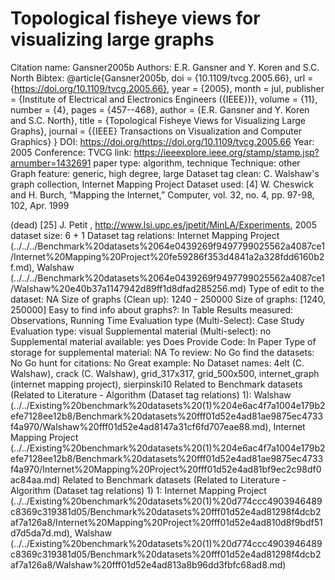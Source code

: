 # Topological fisheye views for visualizing large graphs

Citation name: Gansner2005b
Authors: E.R. Gansner and Y. Koren and S.C. North
Bibtex: @article{Gansner2005b,
doi = {10.1109/tvcg.2005.66},
url = {https://doi.org/10.1109/tvcg.2005.66},
year = {2005},
month = jul,
publisher = {Institute of Electrical and Electronics Engineers ({IEEE})},
volume = {11},
number = {4},
pages = {457--468},
author = {E.R. Gansner and Y. Koren and S.C. North},
title = {Topological Fisheye Views for Visualizing Large Graphs},
journal = {{IEEE} Transactions on Visualization and Computer Graphics}
}
DOI: https://doi.org/https://doi.org/10.1109/tvcg.2005.66
Year: 2005
Conference: TVCG
link: https://ieeexplore.ieee.org/stamp/stamp.jsp?arnumber=1432691
paper type: algorithm, technique
Technique: other
Graph feature: generic, high degree, large
Dataset tag clean: C. Walshaw's graph collection, Internet Mapping Project
Dataset used: [4] W. Cheswick and H. Burch, “Mapping the Internet,” Computer,
vol. 32, no. 4, pp. 97-98, 102, Apr. 1999

(dead) [25] J. Petit , http://www.lsi.upc.es/jpetit/MinLA/Experiments, 2005
dataset size: 6 + 1
Dataset tag relations: Internet Mapping Project (../../../Benchmark%20datasets%2064e0439269f9497799025562a4087ce1/Internet%20Mapping%20Project%20fe59286f353d4841a2a328fdd6160b2f.md), Walshaw (../../../Benchmark%20datasets%2064e0439269f9497799025562a4087ce1/Walshaw%20e40b37a1147942d89ff1d8dfad285256.md)
Type of edit to the dataset: NA
Size of graphs (Clean up): 1240 - 250000
Size of graphs: [1240, 250000]
Easy to find info about graphs?: In Table
Results measured: Observations, Running Time
Evaluation type (Multi-Select): Case Study
Evaluation type: visual
Supplemental material (Multi-select): no
Supplemental material available: yes
Does Provide Code: In Paper
Type of storage for supplemental material: NA
To review: No
Go find the datasets: No
Go hunt for citations: No
Great example: No
Dataset names: 4elt (C. Walshaw), crack (C. Walshaw), grid_317x317, grid_500x500, internet_graph (internet mapping project), sierpinski10
Related to Benchmark datasets (Related to Literature - Algorithm (Dataset tag relations) 1): Walshaw (../../Existing%20benchmark%20datasets%20(1)%204e6ac4f7a1004e179b2efe7128ee12b8/Benchmark%20datasets%20fff01d52e4ad81ae9875ec4733f4a970/Walshaw%20fff01d52e4ad8147a31cf6fd707eae88.md), Internet Mapping Project (../../Existing%20benchmark%20datasets%20(1)%204e6ac4f7a1004e179b2efe7128ee12b8/Benchmark%20datasets%20fff01d52e4ad81ae9875ec4733f4a970/Internet%20Mapping%20Project%20fff01d52e4ad81bf9ec2c98df0ac84aa.md)
Related to Benchmark datasets (Related to Literature - Algorithm (Dataset tag relations) 1) 1: Internet Mapping Project (../../Existing%20benchmark%20datasets%20(1)%20d774ccc4903946489c8369c319381d05/Benchmark%20datasets%20fff01d52e4ad81298f4dcb2af7a126a8/Internet%20Mapping%20Project%20fff01d52e4ad810d8f9bdf51d7d5da7d.md), Walshaw (../../Existing%20benchmark%20datasets%20(1)%20d774ccc4903946489c8369c319381d05/Benchmark%20datasets%20fff01d52e4ad81298f4dcb2af7a126a8/Walshaw%20fff01d52e4ad813a8b96dd3fbfc68ad8.md)